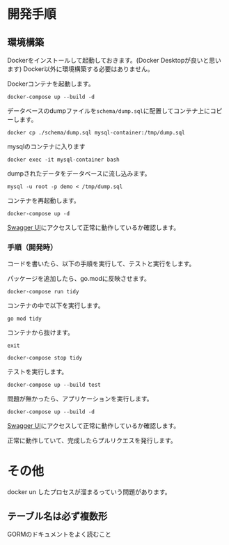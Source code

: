# 開発手順

## 環境構築

Dockerをインストールして起動しておきます。(Docker Desktopが良いと思います)
Docker以外に環境構築する必要はありません。

Dockerコンテナを起動します。
```
docker-compose up --build -d
```

データベースのdumpファイルを`schema/dump.sql`に配置してコンテナ上にコピーします。
```
docker cp ./schema/dump.sql mysql-container:/tmp/dump.sql
```

mysqlのコンテナに入ります
```
docker exec -it mysql-container bash
```

dumpされたデータをデータベースに流し込みます。
```
mysql -u root -p demo < /tmp/dump.sql
```

コンテナを再起動します。
```
docker-compose up -d
```
[Swagger UI](http://localhost:8080/swagger/index.html)にアクセスして正常に動作しているか確認します。

### 手順（開発時）
コードを書いたら、以下の手順を実行して、テストと実行をします。

パッケージを追加したら、go.modに反映させます。
```
docker-compose run tidy
```
コンテナの中で以下を実行します。
```
go mod tidy
```
コンテナから抜けます。
```
exit
```
```
docker-compose stop tidy
```
テストを実行します。
```
docker-compose up --build test
```
問題が無かったら、アプリケーションを実行します。
```
docker-compose up --build -d
```
[Swagger UI](http://localhost:8080/swagger/index.html)にアクセスして正常に動作しているか確認します。

正常に動作していて、完成したらプルリクエスを発行します。

# その他
docker un したプロセスが溜まるっていう問題があります。

## テーブル名は必ず複数形
GORMのドキュメントをよく読むこと